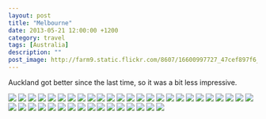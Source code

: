 ```yaml
---
layout: post
title: "Melbourne"
date: 2013-05-21 12:00:00 +1200
category: travel
tags: [Australia]
description: ""
post_image: http://farm9.static.flickr.com/8607/16600997727_47cef897f6_o.jpg
---
```

Auckland got better since the last time, so it was a bit less
impressive.

[![](http://farm6.static.flickr.com/5494/9587366939_ed1b75bd12_c.jpg)](http://farm6.static.flickr.com/5494/9587366939_8144ec4de9_o.jpg)
[![](http://farm4.static.flickr.com/3831/9587367481_2b9329d5b8_c.jpg)](http://farm4.static.flickr.com/3831/9587367481_890418a984_o.jpg)
[![](http://farm8.static.flickr.com/7435/9590162098_23531aba81_c.jpg)](http://farm8.static.flickr.com/7435/9590162098_55b00949bb_o.jpg)
[![](http://farm8.static.flickr.com/7454/9590162980_84853d0cd6_c.jpg)](http://farm8.static.flickr.com/7454/9590162980_c99b605fbd_o.jpg)
[![](http://farm4.static.flickr.com/3772/9587369337_b882ec7341_c.jpg)](http://farm4.static.flickr.com/3772/9587369337_e4c84021fb_o.jpg)
[![](http://farm3.static.flickr.com/2852/9587390117_fc23021b64_c.jpg)](http://farm3.static.flickr.com/2852/9587390117_377ea0d209_o.jpg)
[![](http://farm8.static.flickr.com/7397/9587391069_c1d7099f62_c.jpg)](http://farm8.static.flickr.com/7397/9587391069_dc1d0749c6_o.jpg)
[![](http://farm3.static.flickr.com/2828/9590186100_3008dcc63c_c.jpg)](http://farm3.static.flickr.com/2828/9590186100_85b4bd0634_o.jpg)
[![](http://farm8.static.flickr.com/7423/9590187124_3cb656efb6_c.jpg)](http://farm8.static.flickr.com/7423/9590187124_358fae39cc_o.jpg)
[![](http://farm4.static.flickr.com/3787/9587393809_55f801212a_c.jpg)](http://farm4.static.flickr.com/3787/9587393809_0edd965405_o.jpg)
[![](http://farm6.static.flickr.com/5466/9587394835_5ea97a9799_c.jpg)](http://farm6.static.flickr.com/5466/9587394835_6474d3e807_o.jpg)
[![](http://farm6.static.flickr.com/5493/9590189690_05c0cac128_c.jpg)](http://farm6.static.flickr.com/5493/9590189690_95ff80d00b_o.jpg)
[![](http://farm4.static.flickr.com/3755/9590190314_3de8932874_c.jpg)](http://farm4.static.flickr.com/3755/9590190314_22e866b959_o.jpg)
[![](http://farm4.static.flickr.com/3822/9590191260_d2a94f1bb8_c.jpg)](http://farm4.static.flickr.com/3822/9590191260_1338873557_o.jpg)
[![](http://farm8.static.flickr.com/7371/9590191952_624682bd7c_c.jpg)](http://farm8.static.flickr.com/7371/9590191952_119cee2f74_o.jpg)
[![](http://farm4.static.flickr.com/3818/9587398965_ae41de0e5e_c.jpg)](http://farm4.static.flickr.com/3818/9587398965_415e773829_o.jpg)
[![](http://farm6.static.flickr.com/5338/9587399635_267368991e_c.jpg)](http://farm6.static.flickr.com/5338/9587399635_83f01f4d8d_o.jpg)
[![](http://farm8.static.flickr.com/7309/9587400217_95e63ffe7d_c.jpg)](http://farm8.static.flickr.com/7309/9587400217_2596ecf3a1_o.jpg)
[![](http://farm4.static.flickr.com/3763/9590195228_7a83cf2f07_c.jpg)](http://farm4.static.flickr.com/3763/9590195228_393fdfd877_o.jpg)
[![](http://farm4.static.flickr.com/3764/9590196078_c36e172c6e_c.jpg)](http://farm4.static.flickr.com/3764/9590196078_5145282383_o.jpg)
[![](http://farm4.static.flickr.com/3694/9587402823_435b995e4a_c.jpg)](http://farm4.static.flickr.com/3694/9587402823_321e5356dc_o.jpg)
[![](http://farm8.static.flickr.com/7338/9587403771_2f5e67f3b2_c.jpg)](http://farm8.static.flickr.com/7338/9587403771_7e6595d09a_o.jpg)
[![](http://farm8.static.flickr.com/7310/9587404381_435f3bcd44_c.jpg)](http://farm8.static.flickr.com/7310/9587404381_3f23595393_o.jpg)
[![](http://farm4.static.flickr.com/3712/9590199052_4b29c183ee_c.jpg)](http://farm4.static.flickr.com/3712/9590199052_d9b9104576_o.jpg)
[![](http://farm6.static.flickr.com/5485/9587406227_7ffe859450_c.jpg)](http://farm6.static.flickr.com/5485/9587406227_b30051d5ba_o.jpg)
[![](http://farm4.static.flickr.com/3747/9587407281_cf7c9b0615_c.jpg)](http://farm4.static.flickr.com/3747/9587407281_0a7235d052_o.jpg)
[![](http://farm4.static.flickr.com/3737/9590202096_f30e0dbb84_c.jpg)](http://farm4.static.flickr.com/3737/9590202096_30219f0134_o.jpg)
[![](http://farm6.static.flickr.com/5529/9587409543_420f6becd9_c.jpg)](http://farm6.static.flickr.com/5529/9587409543_7d0ded74a8_o.jpg)
[![](http://farm3.static.flickr.com/2885/9587410649_5522357c8a_c.jpg)](http://farm3.static.flickr.com/2885/9587410649_b9417012dc_o.jpg)
[![](http://farm3.static.flickr.com/2846/9587411475_811461b5a8_c.jpg)](http://farm3.static.flickr.com/2846/9587411475_e92bb46d1b_o.jpg)
[![](http://farm4.static.flickr.com/3776/9587412417_4d739c94eb_c.jpg)](http://farm4.static.flickr.com/3776/9587412417_6cf3977d77_o.jpg)
[![](http://farm4.static.flickr.com/3754/9590206748_50f019a813_c.jpg)](http://farm4.static.flickr.com/3754/9590206748_46f7a20c2e_o.jpg)
[![](http://farm4.static.flickr.com/3768/9590207558_ee2c2839cc_c.jpg)](http://farm4.static.flickr.com/3768/9590207558_5970ae39a5_o.jpg)
[![](http://farm4.static.flickr.com/3816/9590262990_7056fc2f16_c.jpg)](http://farm4.static.flickr.com/3816/9590262990_6b96f9a1e4_o.jpg)
[![](http://farm8.static.flickr.com/7399/9587470083_c4a479af5a_c.jpg)](http://farm8.static.flickr.com/7399/9587470083_8b3a1b985d_o.jpg)
[![](http://farm3.static.flickr.com/2843/9587470787_2405568db7_c.jpg)](http://farm3.static.flickr.com/2843/9587470787_2c1b144621_o.jpg)
[![](http://farm4.static.flickr.com/3789/9587471399_cb999ae387_c.jpg)](http://farm4.static.flickr.com/3789/9587471399_2ee3ea8f43_o.jpg)
[![](http://farm6.static.flickr.com/5499/9590265758_25b6564e06_c.jpg)](http://farm6.static.flickr.com/5499/9590265758_54001ba527_o.jpg)
[![](http://farm4.static.flickr.com/3745/9587472911_d226044303_c.jpg)](http://farm4.static.flickr.com/3745/9587472911_0372d97ecd_o.jpg)
[![](http://farm3.static.flickr.com/2810/9587473473_551fed97ae_c.jpg)](http://farm3.static.flickr.com/2810/9587473473_8bb445c5d7_o.jpg)
[![](http://farm4.static.flickr.com/3672/9590267664_afc38f828b_c.jpg)](http://farm4.static.flickr.com/3672/9590267664_a1330f5217_o.jpg)
